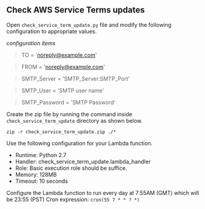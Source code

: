 ## Check AWS Service Terms updates

Open `check_service_term_update.py` file and modify the following configuration to appropriate values.

*configuration items*
> TO = 'noreply@example.com'

> FROM = 'noreply@example.com'

> SMTP_Server = 'SMTP_Server:SMTP_Port'

> SMTP_User = 'SMTP user name'

> SMTP_Password = 'SMTP Password'

Create the zip file by running the command inside `check_service_term_update` directory as shown below.
```
zip -r check_service_term_update.zip ./*
```

Use the following configuration for your Lambda function.

* Runtime: Python 2.7
* Handler: check_service_term_update.lambda_handler
* Role: Basic execution role should be suffice.
* Memory: 128MB
* Timeout: 10 seconds

Configure the Lambda function to run every day at 7:55AM (GMT) which will be 23:55 (PST)
Cron expression: `cron(55 7 * * ? *)`
